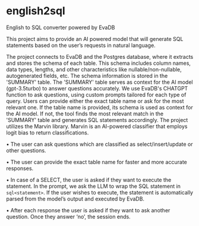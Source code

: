 # english2sql
English to SQL converter powered by EvaDB

This project aims to provide an AI powered model that will generate SQL statements based on the user’s requests in natural language.

The project connects to EvaDB and the Postgres database, where it extracts and stores the schema of each table. This schema includes column names, data types, lengths, and other characteristics like nullable/non-nullable, autogenerated fields, etc. The schema information is stored in the 'SUMMARY' table.
The 'SUMMARY' table serves as context for the AI model (gpt-3.5turbo) to answer questions accurately. We use EvaDB's CHATGPT function to ask questions, using custom prompts tailored for each type of query.
Users can provide either the exact table name or ask for the most relevant one. If the table name is provided, its schema is used as context for the AI model. If not, the tool finds the most relevant match in the 'SUMMARY' table and generates SQL statements accordingly.
The project utilizes the Marvin library. Marvin is an AI-powered classifier that employs logit bias to return classifications.

•	The user can ask questions which are classified as select/insert/update or other questions.

• The user can provide the exact table name for faster and more accurate responses.

• In case of a SELECT, the user is asked if they want to execute the statement. In the prompt, we ask the LLM to wrap the SQL statement in ```sql<statement>```. If the user wishes to execute, the statement is automatically parsed from the model’s output and executed by EvaDB.

•	After each response the user is asked if they want to ask another question. Once they answer ‘no’, the session ends.
